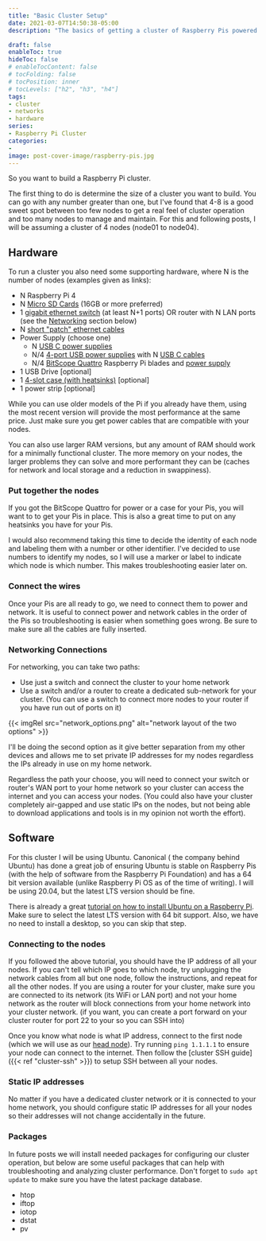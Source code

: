 ```yaml
---
title: "Basic Cluster Setup"
date: 2021-03-07T14:50:38-05:00
description: "The basics of getting a cluster of Raspberry Pis powered on and running. Full cluster configuration in later posts."

draft: false
enableToc: true
hideToc: false
# enableTocContent: false
# tocFolding: false
# tocPosition: inner
# tocLevels: ["h2", "h3", "h4"]
tags:
- cluster
- networks
- hardware
series:
- Raspberry Pi Cluster
categories:
- 
image: post-cover-image/raspberry-pis.jpg
---
```

<!-- spell-checker:ignore quattro heatsinks dstat iftop iotop -->

So you want to build a Raspberry Pi cluster.

The first thing to do is determine the size of a cluster you want to build. You can go with any number greater than one, but I've found that 4-8 is a good sweet spot between too few nodes to get a real feel of cluster operation and too many nodes to manage and maintain. For this and following posts, I will be assuming a cluster of 4 nodes (node01 to node04).

## Hardware

To run a cluster you also need some supporting hardware, where N is the number of nodes (examples given as links):

* N Raspberry Pi 4
* N [Micro SD Cards](https://smile.amazon.com/dp/B08PSVL8VQ) (16GB or more preferred)
* 1 [gigabit ethernet switch](https://smile.amazon.com/dp/B00A128S24/) (at least N+1 ports) OR router with N LAN ports (see the [Networking](#networking-connections) section below)
* N [short "patch" ethernet cables](https://www.amazon.com/dp/B00XIFJYDS/?colid=23MS7UI75Z694)
* Power Supply (choose one)
  * N [USB C power supplies](https://smile.amazon.com/dp/B07TYQRXTK)
  * N/4 [4-port USB power supplies](https://smile.amazon.com/dp/B00OT6YUIY) with N [USB C cables](https://smile.amazon.com/dp/B075QFZG17)
  * N/4 [BitScope Quattro](https://www.bitscope.com/product/BB04/) Raspberry Pi blades and [power supply](https://smile.amazon.com/dp/B07NR6FPN9)
* 1 USB Drive [optional]
* 1 [4-slot case (with heatsinks)](https://smile.amazon.com/dp/B07BGYGLZG) [optional]
* 1 power strip [optional]

While you can use older models of the Pi if you already have them, using the most recent version will provide the most performance at the same price. Just make sure you get power cables that are compatible with your nodes.

You can also use larger RAM versions, but any amount of RAM should work for a minimally functional cluster. The more memory on your nodes, the larger problems they can solve and more performant they can be (caches for network and local storage and a reduction in swappiness).

### Put together the nodes

If you got the BitScope Quattro for power or a case for your Pis, you will want to to get your Pis in place. This is also a great time to put on any heatsinks you have for your Pis.

I would also recommend taking this time to decide the identity of each node and labeling them with a number or other identifier. I've decided to use numbers to identify my nodes, so I will use a marker or label to indicate which node is which number. This makes troubleshooting easier later on.

### Connect the wires

Once your Pis are all ready to go, we need to connect them to power and network. It is useful to connect power and network cables in the order of the Pis so troubleshooting is easier when something goes wrong. Be sure to make sure all the cables are fully inserted.

### Networking Connections

For networking, you can take two paths:

* Use just a switch and connect the cluster to your home network
* Use a switch and/or a router to create a dedicated sub-network for your cluster. (You can use a switch to connect more nodes to your router if you have run out of ports on it)

{{< imgRel src="network_options.png" alt="network layout of the two options" >}}

I'll be doing the second option as it give better separation from my other devices and allows me to set private IP addresses for my nodes regardless the IPs already in use on my home network.

Regardless the path your choose, you will need to connect your switch or router's WAN port to your home network so your cluster can access the internet and you can access your nodes. (You could also have your cluster completely air-gapped and use static IPs on the nodes, but not being able to download applications and tools is in my opinion not worth the effort).

## Software

For this cluster I will be using Ubuntu. Canonical ( the company behind Ubuntu) has done a great job of ensuring Ubuntu is stable on Raspberry Pis (with the help of software from the Raspberry Pi Foundation) and has a 64 bit version available (unlike Raspberry Pi OS as of the time of writing). I will be using 20.04, but the latest LTS version should be fine.

There is already a great [tutorial on how to install Ubuntu on a Raspberry Pi](https://ubuntu.com/tutorials/how-to-install-ubuntu-on-your-raspberry-pi#2-prepare-the-sd-card). Make sure to select the latest LTS version with 64 bit support. Also, we have no need to install a desktop, so you can skip that step.

### Connecting to the nodes

If you followed the above tutorial, you should have the IP address of all your nodes. If you can't tell which IP goes to which node, try unplugging the network cables from all but one node, follow the instructions, and repeat for all the other nodes. If you are using a router for your cluster, make sure you are connected to its network (its WiFi or LAN port) and not your home network as the router will block connections from your home network into your cluster network. (if you want, you can create a port forward on your cluster router for port 22 to your  so you can SSH into)

Once you know what node is what IP address, connect to the first node (which we will use as our [head node](https://zhanglab.ccmb.med.umich.edu/docs/node9.html)). Try running `ping 1.1.1.1` to ensure your node can connect to the internet. Then follow the [cluster SSH guide]({{< ref "cluster-ssh" >}}) to setup SSH between all your nodes.

### Static IP addresses

No matter if you have a dedicated cluster network or it is connected to your home network, you should configure static IP addresses for all your nodes so their addresses will not change accidentally in the future.

### Packages

In future posts we will install needed packages for configuring our cluster operation, but below are some useful packages that can help with troubleshooting and analyzing cluster performance.
Don't forget to `sudo apt update` to make sure you have the latest package database.

* htop
* iftop
* iotop
* dstat
* pv
